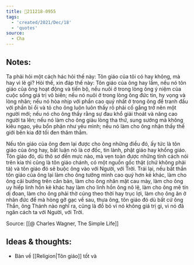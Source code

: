 ```yaml
---
title: 💬211218-0955
tags:
  - 'created/2021/Dec/18'
  - 'quotes'
source:
  - Cha
---
```


## Notes:
Ta phải hỏi một cách hác hỏi thế này: Tôn giáo của tôi có hay không, mà hay vì lẽ gì? Hỏi thế, xin đáp thế này: Tôn giáo của ông hay lắm, nếu nó tôn giáo của ông hoạt động và tiến bộ, nếu nuôi ở trong lòng ông ý niệm của cuộc sống giá trị vô biên; nếu nó nuôi ở trong lòng ông đức tin, hy vọng và lòng nhân; nếu nó hòa nhịp với phần cao quý nhất ở trong ông để tranh đấu với phần bỉ ổi và tỏ cho ông luôn luôn thấy rõ phải cố gắng trở nên một người mới; nếu nó cho ông thấy rằng sự đau khổ giải thoát và nâng cao người ta lên; nếu nó làm cho ông giàu lòng tha thứ, sung sướng mà không kiêu ngạo, yêu bổn phận như yêu mình; nếu nó làm cho ông nhận thấy thế giới bên kia đỡ tối đen thăm thẳm.  

Nếu tôn giáo của ông đem lại được cho ông những điều đó, ấy tức là tôn giáo của ông hay, bất luận nó là cơ đốc, tin lành, phật giáo hay khổng giáo. Tôn giáo đó, dù thô sơ đến mực nào, mà vẹn toàn được những tính cách nói trên kia thì cũng là tôn giáo chánh, có một nguồn gốc thật (chứ không phải tà) và tôn giáo đó sẽ buộc ông vào với Người, với Trời.  Trái lại, nếu bất thần tôn giáo của ông lại làm cho ông tưởng mình cao quý hơn kẻ khác, làm cho ông cãi bướng trên căn bản, làm cho ông nhăn mặt cau mày, làm cho ông uy hiếp linh hồn kẻ khác hay làm cho linh hồn ông nô lệ, làm cho ông mê tín dị đoan, làm cho ông phải thờ cúng theo thời hay trục lợi, làm cho ông ăn ở nhân đức để mà hòng gỡ gạc về sau, thưa ông, tôn giáo đó dù bất cứ ông Thần, ông Thánh nào nghĩ ra, cũng là đồ bỏ vì nó không giá trị gì, vì nó đã ngăn cách ta với Người, với Trời.

Source: [[@ Charles Wagner, The Simple Life]]

## Ideas & thoughts:
- Bàn về [[Religion|Tôn giáo]] tốt và